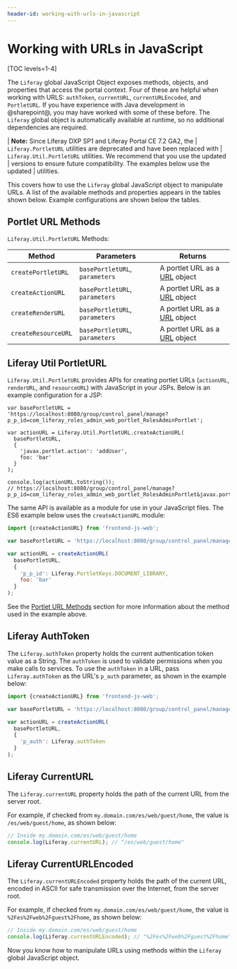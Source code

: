 ```yaml
---
header-id: working-with-urls-in-javascript
---
```


# Working with URLs in JavaScript

[TOC levels=1-4]

The `Liferay` global JavaScript Object exposes methods, objects, and properties 
that access the portal context. Four of these are helpful when working with 
URLS: `authToken`, `currentURL`, `currentURLEncoded`, and `PortletURL`. If you 
have experience with Java development in @sharepoint@, you may have worked with 
some of these before. The `Liferay` global object is automatically available at 
runtime, so no additional dependencies are required. 

| **Note:** Since Liferay DXP SP1 and Liferay Portal CE 7.2 GA2, the 
| `Liferay.PortletURL` utilities are deprecated and have been replaced with 
| `Liferay.Util.PortletURL` utilities. We recommend that you use the updated 
| versions to ensure future compatibility. The examples below use the updated 
| utilities.

This covers how to use the `Liferay` global JavaScript object to manipulate 
URLs. A list of the available methods and properties appears in the tables shown 
below. Example configurations are shown below the tables. 

## Portlet URL Methods

`Liferay.Util.PortletURL` Methods:

| Method | Parameters | Returns |
| --- | --- | --- |
| `createPortletURL` | `basePortletURL`, `parameters` | A portlet URL as a [URL](https://url.spec.whatwg.org/#api) object |
| `createActionURL` | `basePortletURL`, `parameters` | A portlet URL as a [URL](https://url.spec.whatwg.org/#api) object |
| `createRenderURL` | `basePortletURL`, `parameters` | A portlet URL as a [URL](https://url.spec.whatwg.org/#api) object |
| `createResourceURL` | `basePortletURL`, `parameters` | A portlet URL as a [URL](https://url.spec.whatwg.org/#api) object |

## Liferay Util PortletURL

`Liferay.Util.PortletURL` provides APIs for creating portlet URLs 
(`actionURL`, `renderURL`, and `resourceURL`) with JavaScript in your JSPs. 
Below is an example configuration for a JSP:

```markup
var basePortletURL = 'https://localhost:8080/group/control_panel/manage?p_p_id=com_liferay_roles_admin_web_portlet_RolesAdminPortlet';

var actionURL = Liferay.Util.PortletURL.createActionURL(
  basePortletURL,
  {
    'javax.portlet.action': 'addUser',
    foo: 'bar'
  }  
);

console.log(actionURL.toString());
// https://localhost:8080/group/control_panel/manage?p_p_id=com_liferay_roles_admin_web_portlet_RolesAdminPortlet&javax.portlet.action=addUser&com_liferay_roles_admin_web_portlet_RolesAdminPortlet_foo=bar&p_p_lifecycle=1
```
The same API is available as a module for use in your JavaScript files. The ES6 
example below uses the `createActionURL` module:

```javascript
import {createActionURL} from 'frontend-js-web';

var basePortletURL = 'https://localhost:8080/group/control_panel/manage?p_p_id=com_liferay_roles_admin_web_portlet_RolesAdminPortlet';

var actionURL = createActionURL(
  basePortletURL,
  {
    'p_p_id': Liferay.PortletKeys.DOCUMENT_LIBRARY,
    foo: 'bar'
  }  
);
```

See the [Portlet URL Methods](#portlet-url-methods) section for more information 
about the method used in the example above. 

## Liferay AuthToken

The `Liferay.authToken` property holds the current authentication token value as 
a String. The `authToken` is used to validate permissions when you make calls to 
services. To use the `authToken` in a URL, pass `Liferay.authToken` as the URL's 
`p_auth` parameter, as shown in the example below:

```javascript
import {createActionURL} from 'frontend-js-web';

var basePortletURL = 'https://localhost:8080/group/control_panel/manage?p_p_id=com_liferay_roles_admin_web_portlet_RolesAdminPortlet';

var actionURL = createActionURL(
  basePortletURL,
  {
    'p_auth': Liferay.authToken
  }  
);
```

## Liferay CurrentURL

The `Liferay.currentURL` property holds the path of the current URL from the 
server root.

For example, if checked from `my.domain.com/es/web/guest/home`, the value is 
`/es/web/guest/home`, as shown below:

```javascript
// Inside my.domain.com/es/web/guest/home
console.log(Liferay.currentURL); // "/es/web/guest/home"
```

## Liferay CurrentURLEncoded

The `Liferay.currentURLEncoded` property holds the path of the current URL, 
encoded in ASCII for safe transmission over the Internet, from the server root. 

For example, if checked from `my.domain.com/es/web/guest/home`, the value is 
`%2Fes%2Fweb%2Fguest%2Fhome`, as shown below:

```javascript
// Inside my.domain.com/es/web/guest/home
console.log(Liferay.currentURLEncoded); // "%2Fes%2Fweb%2Fguest%2Fhome"
```

Now you know how to manipulate URLs using methods within the `Liferay` global 
JavaScript object. 
